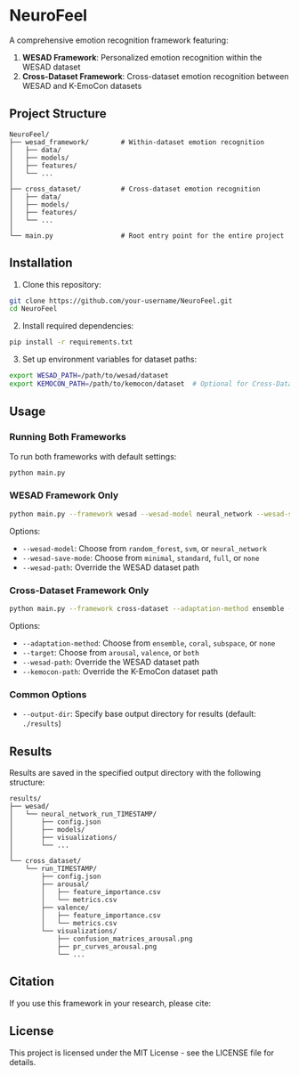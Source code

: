 # NeuroFeel

A comprehensive emotion recognition framework featuring:

1. **WESAD Framework**: Personalized emotion recognition within the WESAD dataset
2. **Cross-Dataset Framework**: Cross-dataset emotion recognition between WESAD and K-EmoCon datasets

## Project Structure

```
NeuroFeel/
├── wesad_framework/        # Within-dataset emotion recognition
│   ├── data/
│   ├── models/
│   ├── features/
│   └── ...
│
├── cross_dataset/          # Cross-dataset emotion recognition
│   ├── data/
│   ├── models/
│   ├── features/
│   └── ...
│
└── main.py                 # Root entry point for the entire project
```

## Installation

1. Clone this repository:
```bash
git clone https://github.com/your-username/NeuroFeel.git
cd NeuroFeel
```

2. Install required dependencies:
```bash
pip install -r requirements.txt
```

3. Set up environment variables for dataset paths:
```bash
export WESAD_PATH=/path/to/wesad/dataset
export KEMOCON_PATH=/path/to/kemocon/dataset  # Optional for Cross-Dataset framework
```

## Usage

### Running Both Frameworks

To run both frameworks with default settings:
```bash
python main.py
```

### WESAD Framework Only

```bash
python main.py --framework wesad --wesad-model neural_network --wesad-save-mode standard
```

Options:
- `--wesad-model`: Choose from `random_forest`, `svm`, or `neural_network`
- `--wesad-save-mode`: Choose from `minimal`, `standard`, `full`, or `none`
- `--wesad-path`: Override the WESAD dataset path

### Cross-Dataset Framework Only

```bash
python main.py --framework cross-dataset --adaptation-method ensemble --target both
```

Options:
- `--adaptation-method`: Choose from `ensemble`, `coral`, `subspace`, or `none`
- `--target`: Choose from `arousal`, `valence`, or `both`
- `--wesad-path`: Override the WESAD dataset path
- `--kemocon-path`: Override the K-EmoCon dataset path

### Common Options

- `--output-dir`: Specify base output directory for results (default: `./results`)

## Results

Results are saved in the specified output directory with the following structure:

```
results/
├── wesad/
│   └── neural_network_run_TIMESTAMP/
│       ├── config.json
│       ├── models/
│       ├── visualizations/
│       └── ...
│
└── cross_dataset/
    └── run_TIMESTAMP/
        ├── config.json
        ├── arousal/
        │   ├── feature_importance.csv
        │   └── metrics.csv
        ├── valence/
        │   ├── feature_importance.csv
        │   └── metrics.csv
        └── visualizations/
            ├── confusion_matrices_arousal.png
            ├── pr_curves_arousal.png
            └── ...
```

## Citation

If you use this framework in your research, please cite:

## License

This project is licensed under the MIT License - see the LICENSE file for details.